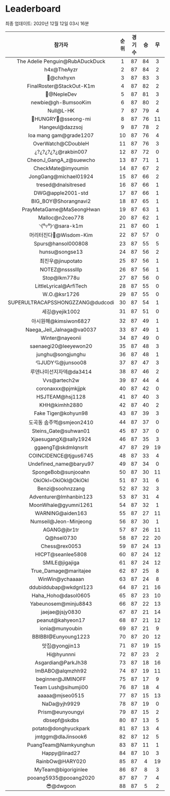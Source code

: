 # Leaderboard
최종 업데이트: 2020년 12월 12일 03시 16분




| 참가자 | 순위 | 경기수 | 승 | 무 | 패 | 승점 |
|:---:|:---:|:---:|:---:|:---:|:---:|:---:|
| The Adelie Penguin@RubADuckDuck | 1 | 87 | 84 | 3 | 0 | 255 |
| h4x@TheAyzr | 2 | 87 | 84 | 2 | 1 | 254 |
| 👑@chxhyxn | 3 | 87 | 83 | 3 | 1 | 252 |
| FinalRoster@StackOut-K1m | 4 | 87 | 82 | 2 | 3 | 248 |
| 🥈@NepleDev | 5 | 87 | 81 | 3 | 3 | 246 |
| newbie@gh-BumsooKim | 6 | 87 | 80 | 2 | 5 | 242 |
| Null@L-HK | 7 | 87 | 79 | 4 | 4 | 241 |
| 🍗HUNGRY🍗@sseong-mi | 8 | 87 | 76 | 11 | 0 | 239 |
| Hangeul@dazzsoj | 9 | 87 | 78 | 2 | 7 | 236 |
| loa mang gam@grade1207 | 10 | 87 | 76 | 4 | 7 | 232 |
| OverWatch@CDoubleH | 11 | 87 | 76 | 3 | 8 | 231 |
| ¿?¿?¿?¿?¿@rakbin007 | 12 | 87 | 72 | 0 | 15 | 216 |
| CheonJ_GangA_z@suewcho | 13 | 87 | 71 | 1 | 15 | 214 |
| CheckMate@imyoumin | 14 | 87 | 67 | 2 | 18 | 203 |
| JongGang@michael01924 | 15 | 87 | 66 | 2 | 19 | 200 |
| tresed@dnalsitresed | 16 | 87 | 66 | 1 | 20 | 199 |
| DWG@apple2001-std | 17 | 87 | 66 | 1 | 20 | 199 |
| BIG_BOY@Shorangnavi2 | 18 | 87 | 65 | 1 | 21 | 196 |
| PrayMetaGame@MaSeongHwan | 19 | 87 | 63 | 1 | 23 | 190 |
| Malloc@n2ceo778 | 20 | 87 | 62 | 1 | 24 | 187 |
| ◝(⁰▿⁰)◜@sara-k1m | 21 | 87 | 60 | 1 | 26 | 181 |
| 머리터진다🤯@Wisdom-Kim | 22 | 87 | 57 | 0 | 30 | 171 |
| Spurs@hansol000808 | 23 | 87 | 55 | 5 | 27 | 170 |
| hunsu@songse13 | 24 | 87 | 56 | 2 | 29 | 170 |
| 최진우@jinupotato | 25 | 87 | 56 | 1 | 30 | 169 |
| NOTEZ@nsssslllp | 26 | 87 | 56 | 1 | 30 | 169 |
| Stop@lkm778u | 27 | 87 | 56 | 0 | 31 | 168 |
| LittleLyrical@ArfiTech | 28 | 87 | 55 | 0 | 32 | 165 |
| W.O.@ksr1726 | 29 | 87 | 55 | 0 | 32 | 165 |
| SUPERULTRACAPSSHONGZZANG@dudcodi | 30 | 87 | 54 | 1 | 32 | 163 |
| 세깅@yejik1002 | 31 | 87 | 51 | 0 | 36 | 153 |
| 아시원해@kimsiwon6827 | 32 | 87 | 49 | 1 | 37 | 148 |
| Naega_Jeil_Jalnaga@va0037 | 33 | 87 | 49 | 1 | 37 | 148 |
| Winter@nayeonii | 34 | 87 | 49 | 0 | 38 | 147 |
| saenaegi20@leeyewon20 | 35 | 87 | 48 | 3 | 36 | 147 |
| junghu@songjunghu | 36 | 87 | 48 | 1 | 38 | 145 |
| 💘JUDY💘@junsoo08 | 37 | 87 | 47 | 3 | 37 | 144 |
| 루덴나미선지자덱@da3414 | 38 | 87 | 46 | 2 | 39 | 140 |
| Vvs@artech2w | 39 | 87 | 44 | 4 | 39 | 136 |
| coronaxxx@pjmkjjpk | 40 | 87 | 42 | 0 | 45 | 126 |
| HSJTEAM@hsj1128 | 41 | 87 | 40 | 3 | 44 | 123 |
| KHH@kimhh2880 | 42 | 87 | 40 | 2 | 45 | 122 |
| Fake Tiger@kohyun98 | 43 | 87 | 39 | 3 | 45 | 120 |
| 도곡동 솜주먹@smjeon2410 | 44 | 87 | 37 | 0 | 50 | 111 |
| Steins_Gate@suhwan01 | 45 | 87 | 37 | 0 | 50 | 111 |
| XjaesugangX@sally1924 | 46 | 87 | 35 | 3 | 49 | 108 |
| ggaengT@skdmlqnsrlt | 47 | 87 | 29 | 19 | 39 | 106 |
| COINCIDENCE@tjgus6745 | 48 | 87 | 33 | 4 | 50 | 103 |
| Undefined_name@baryu97 | 49 | 87 | 34 | 0 | 53 | 102 |
| SpongeBob@sunjooahn | 50 | 87 | 30 | 11 | 46 | 101 |
| OkiOkl=OkiOkl@OkiOkl | 51 | 87 | 31 | 6 | 50 | 99 |
| Benzi@soohnzzang | 52 | 87 | 32 | 3 | 52 | 99 |
| Adventurer@Imhanbin123 | 53 | 87 | 31 | 4 | 52 | 97 |
| MoonWhale@gyumni1261 | 54 | 87 | 32 | 1 | 54 | 97 |
| WARNING@aiden163 | 55 | 87 | 27 | 11 | 49 | 92 |
| Numseil@Jeon-Minjeong | 56 | 87 | 30 | 1 | 56 | 91 |
| AGANG@jbr1tr | 57 | 87 | 26 | 11 | 50 | 89 |
| Q@hsel0730 | 58 | 87 | 22 | 20 | 45 | 86 |
| Chess@rex0053 | 59 | 87 | 24 | 13 | 50 | 85 |
| HICPT@seanlee5808 | 60 | 87 | 24 | 12 | 51 | 84 |
| SMILE@jigajiga | 61 | 87 | 24 | 12 | 51 | 84 |
| True_Damage@maritajee | 62 | 87 | 25 | 8 | 54 | 83 |
| WinWin@ychaaaan | 63 | 87 | 24 | 8 | 55 | 80 |
| ddubiddubap@wkdgnl123 | 64 | 87 | 21 | 16 | 50 | 79 |
| Haha_Hoho@dasol0605 | 65 | 87 | 23 | 10 | 54 | 79 |
| Yabeunosem@minju8843 | 66 | 87 | 22 | 13 | 52 | 79 |
| jaejae@jsjy0830 | 67 | 87 | 21 | 14 | 52 | 77 |
| peanut@kahyeon17 | 68 | 87 | 21 | 12 | 54 | 75 |
| ionia@munyoubin | 69 | 87 | 21 | 9 | 57 | 72 |
| BBIBBI@Eunyoung1223 | 70 | 87 | 20 | 12 | 55 | 72 |
| 맛집@yongjin13 | 71 | 87 | 19 | 15 | 53 | 72 |
| Hi@hyunnni | 72 | 87 | 23 | 2 | 62 | 71 |
| Asgardian@ParkJh38 | 73 | 87 | 18 | 16 | 53 | 70 |
| ImBABO@alqmzhh92 | 74 | 87 | 19 | 11 | 57 | 68 |
| beginner@JIMINOFF | 75 | 87 | 17 | 9 | 61 | 60 |
| Team Lush@sihumji00 | 76 | 87 | 18 | 4 | 65 | 58 |
| aaaaa@mjseo0515 | 77 | 87 | 15 | 13 | 59 | 58 |
| NaDa@yjh9929 | 78 | 87 | 19 | 0 | 68 | 57 |
| Prism@eunyoungyi | 79 | 87 | 15 | 2 | 70 | 47 |
| dbsepf@skdbs | 80 | 87 | 13 | 5 | 69 | 44 |
| potato@donghyuckpark | 81 | 87 | 13 | 4 | 70 | 43 |
| jmtggm@dlaJinsook6 | 82 | 87 | 12 | 5 | 70 | 41 |
| PuangTeam@Namkyunghun | 83 | 87 | 11 | 1 | 75 | 34 |
| Happy@linad27 | 84 | 87 | 10 | 3 | 74 | 33 |
| RainbOw@HARY020 | 85 | 87 | 4 | 19 | 64 | 31 |
| MyTeam@bigoriginlee | 86 | 87 | 8 | 3 | 76 | 27 |
| pooang5935@pooang2020 | 87 | 87 | 7 | 4 | 76 | 25 |
| 😎@dwgoon | 88 | 87 | 5 | 2 | 80 | 17 |
